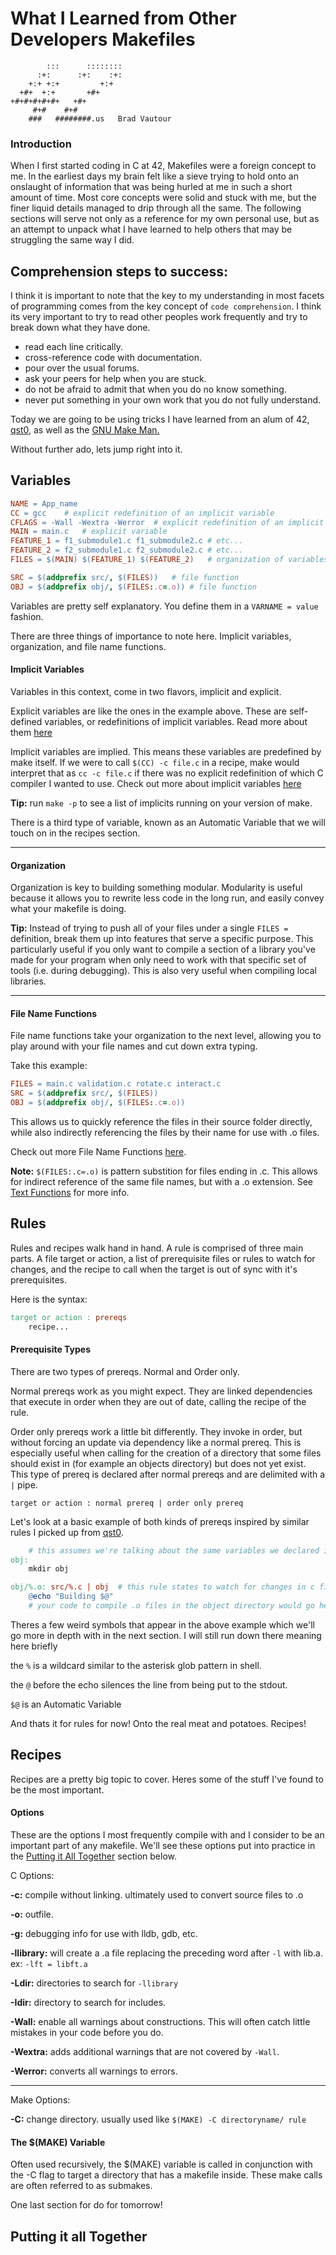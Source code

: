# What I Learned from Other Developers Makefiles

```
        :::      ::::::::    
      :+:      :+:    :+:    
    +:+ +:+         +:+      
  +#+  +:+       +#+         
+#+#+#+#+#+   +#+            
     #+#    #+#              
    ###   ########.us   Brad Vautour     
```    

### Introduction

When I first started coding in C at 42, Makefiles were a foreign concept to me. In the earliest days my brain felt like a sieve trying to hold onto an onslaught of information that was being hurled at me in such a short amount of time. Most core concepts were solid and stuck with me, but the finer liquid details managed to drip through all the same. The following sections will serve not only as a reference for my own personal use, but as an attempt to unpack what I have learned to help others that may be struggling the same way I did.

## Comprehension steps to success:

I think it is important to note that the key to my understanding in most facets of programming comes from the key concept of `code comprehension`. I think its very important to try to read other peoples work frequently and try to break down what they have done. 

* read each line critically. 
* cross-reference code with documentation. 
* pour over the usual forums.
* ask your peers for help when you are stuck.
* do not be afraid to admit that when you do no know something.
* never put something in your own work that you do not fully understand.

Today we are going to be using tricks I have learned from an alum of 42, [qst0](https://github.com/qst0/), as well as the [GNU Make Man.](https://www.gnu.org/software/make/manual/html_node/index.html)

Without further ado, lets jump right into it.

## Variables

```Makefile
NAME = App_name
CC = gcc	# explicit redefinition of an implicit variable
CFLAGS = -Wall -Wextra -Werror	# explicit redefinition of an implicit variable
MAIN = main.c	# explicit variable
FEATURE_1 = f1_submodule1.c f1_submodule2.c	# etc...
FEATURE_2 = f2_submodule1.c f2_submodule2.c	# etc...
FILES = $(MAIN) $(FEATURE_1) $(FEATURE_2)	# organization of variables for modularity.

SRC = $(addprefix src/, $(FILES))	# file function
OBJ = $(addprefix obj/, $(FILES:.c=.o))	# file function
```

Variables are pretty self explanatory. You define them in a `VARNAME = value` fashion. 

There are three things of importance to note here. Implicit variables, organization, and file name functions. 

#### Implicit Variables

Variables in this context, come in two flavors, implicit and explicit.

Explicit variables are like the ones in the example above. These are self-defined variables, or redefinitions of implicit variables. Read more about them [here](https://www.gnu.org/software/make/manual/html_node/Variables-Simplify.html#Variables-Simplify)

Implicit variables are implied. This means these variables are predefined by make itself. If we were to call `$(CC) -c file.c` in a recipe, make would interpret that as `cc -c file.c` if there was no explicit redefinition of which C compiler I wanted to use. Check out more about implicit variables [here](https://www.gnu.org/software/make/manual/html_node/Implicit-Variables.html)

**Tip:** run `make -p` to see a list of implicits running on your version of make.

There is a third type of variable, known as an Automatic Variable that we will touch on in the recipes section.

---

#### Organization

Organization is key to building something modular. Modularity is useful because it allows you to rewrite less code in the long run, and easily convey what your makefile is doing.

**Tip:** Instead of trying to push all of your files under a single `FILES =` definition, break them up into features that serve a specific purpose. This particularly useful if you only want to compile a section of a library you've made for your program when only need to work with that specific set of tools (i.e. during debugging). This is also very useful when compiling local libraries.

---

#### File Name Functions

File name functions take your organization to the next level, allowing you to play around with your file names and cut down extra typing. 

Take this example:

```Makefile
FILES = main.c validation.c rotate.c interact.c
SRC = $(addprefix src/, $(FILES))
OBJ = $(addprefix obj/, $(FILES:.c=.o))
```
This allows us to quickly reference the files in their source folder directly, while also indirectly referencing the files by their name for use with .o files.

Check out more File Name Functions [here](https://www.gnu.org/software/make/manual/html_node/File-Name-Functions.html).

**Note:** `$(FILES:.c=.o)` is pattern substition for files ending in .c. This allows for indirect reference of the same file names, but with a .o extension. See [Text Functions](https://www.gnu.org/software/make/manual/html_node/Text-Functions.html) for more info.

## Rules

Rules and recipes walk hand in hand. A rule is comprised of three main parts.  A file target or action, a list of prerequisite files or rules to watch for changes, and the recipe to call when the target is out of sync with it's prerequisites.

Here is the syntax:

```Makefile
target or action : prereqs
	recipe...
```

#### Prerequisite Types

There are two types of prereqs. Normal and Order only. 

Normal prereqs work as you might expect. They are linked dependencies that execute in order when they are out of date, calling the recipe of the rule.

Order only prereqs work a little bit differently. They invoke in order, but without forcing an update via dependency like a normal prereq. This is especially useful when calling for the creation of a directory that some files should exist in (for example an objects directory) but does not yet exist. This type of prereq is declared after normal prereqs and are delimited with a `|` pipe. 

`target or action : normal prereq | order only prereq`

Let's look at a basic example of both kinds of prereqs inspired by similar rules I picked up from [qst0](https://github.com/qst0/).

```Makefile
	# this assumes we're talking about the same variables we declared in the above section.
obj:
	mkdir obj

obj/%.o: src/%.c | obj	# this rule states to watch for changes in c files and to ignore the obj directories timestamp changes, unless the timestamp doesnt exist at all. 
	@echo "Building $@"
	# your code to compile .o files in the object directory would go here.
``` 

Theres a few weird symbols that appear in the above example which we'll go more in depth with in the next section. 
I will still run down there meaning here briefly 

the `%` is a wildcard similar to the asterisk glob pattern in shell.

the `@` before the echo silences the line from being put to the stdout.

`$@` is an Automatic Variable

And thats it for rules for now! Onto the real meat and potatoes. Recipes!

## Recipes

Recipes are a pretty big topic to cover. Heres some of the stuff I've found to be the most important.

#### Options

These are the options I most frequently compile with and I consider to be an important part of any makefile. We'll see these options put into practice in the [Putting it All Together](./#piat) section below.

C Options:

**-c:** compile without linking. ultimately used to convert source files to .o

**-o:** outfile.

**-g:** debugging info for use with lldb, gdb, etc.

**-llibrary:** will create a .a file replacing the preceding word after `-l` with lib<name>.a. ex: `-lft = libft.a`

**-Ldir:** directories to search for `-llibrary`

**-Idir:** directory to search for includes.

**-Wall:** enable all warnings about constructions. This will often catch little mistakes in your code before you do.

**-Wextra:** adds additional warnings that are not covered by `-Wall`.

**-Werror:** converts all warnings to errors.

--- 

Make Options:

**-C:** change directory. usually used like `$(MAKE) -C directoryname/ rule`

#### The $(MAKE) Variable

Often used recursively, the $(MAKE) variable is called in conjunction with the -C flag to target a directory that has a makefile inside. These make calls are often referred to as submakes.

One last section for do for tomorrow!

## Putting it all Together
